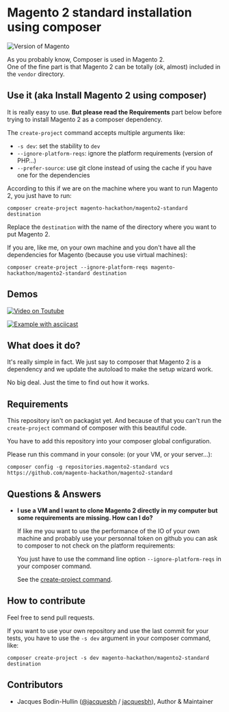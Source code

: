 # Magento 2 standard installation using composer

![Version of Magento](https://img.shields.io/badge/Version%20of%20Magento%20installed%20by%20this%20project-2.0.2-green.svg)

As you probably know, Composer is used in Magento 2.  
One of the fine part is that Magento 2 can be totally (ok, almost) included in the `vendor` directory.

## Use it (aka Install Magento 2 using composer)

It is really easy to use. **But please read the Requirements** part below before trying to install Magento 2 as a composer dependency.

The `create-project` command accepts multiple arguments like:

* `-s dev`: set the stability to `dev`
* `--ignore-platform-reqs`: ignore the platform requirements (version of PHP…)
* `--prefer-source`: use git clone instead of using the cache if you have one for the dependencies

According to this if we are on the machine where you want to run Magento 2, you just have to run:

	composer create-project magento-hackathon/magento2-standard destination

Replace the `destination` with the name of the directory where you want to put Magento 2.

If you are, like me, on your own machine and you don't have all the dependencies for Magento (because you use virtual machines):

	composer create-project --ignore-platform-reqs magento-hackathon/magento2-standard destination

## Demos

[![Video on Toutube](https://i.ytimg.com/vi/gmz9h8g6Gk8/maxresdefault.jpg)](https://www.youtube.com/watch?v=gmz9h8g6Gk8)

[![Example with asciicast](https://asciinema.org/a/30082.png)](https://asciinema.org/a/30082)

## What does it do?

It's really simple in fact. We just say to composer that Magento 2 is a dependency and we update the autoload to make the setup wizard work.

No big deal. Just the time to find out how it works.

## Requirements

This repository isn't on packagist yet. And because of that you can't run the `create-project` command of composer with this beautiful code.

You have to add this repository into your composer global configuration.

Please run this command in your console: (or your VM, or your server…):

	composer config -g repositories.magento2-standard vcs https://github.com/magento-hackathon/magento2-standard
	
## Questions & Answers

* **I use a VM and I want to clone Magento 2 directly in my computer but some requirements are missing. How can I do?**

	If like me you want to use the performance of the IO of your own machine and probably use your personnal token on github you can ask to composer to not check on the platform requirements:

	You just have to use the command line option `--ignore-platform-reqs` in your composer command.  

	See the [create-project command][create-project-command].

## How to contribute

Feel free to send pull requests.

If you want to use your own repository and use the last commit for your tests, you have to use the `-s dev` argument in your composer command, like:

	composer create-project -s dev magento-hackathon/magento2-standard destination

## Contributors

* Jacques Bodin-Hullin ([@jacquesbh](https://github.com/jacquesbh) / [jacquesbh](http://twitter.com/jacquesbh)), Author & Maintainer


[create-project-command]: https://getcomposer.org/doc/03-cli.md#create-project
